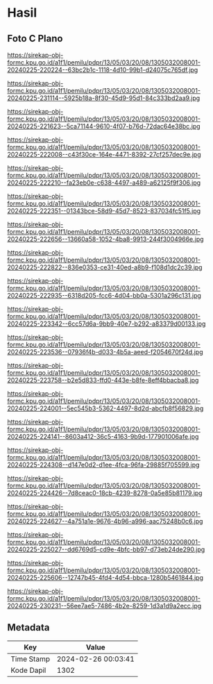 # Hasil

## Foto C Plano

https://sirekap-obj-formc.kpu.go.id/a1f1/pemilu/pdpr/13/05/03/20/08/1305032008001-20240225-220224--63bc2b1c-1118-4d10-99b1-d24075c765df.jpg

https://sirekap-obj-formc.kpu.go.id/a1f1/pemilu/pdpr/13/05/03/20/08/1305032008001-20240225-231114--5925b18a-8f30-45d9-95d1-84c333bd2aa9.jpg

https://sirekap-obj-formc.kpu.go.id/a1f1/pemilu/pdpr/13/05/03/20/08/1305032008001-20240225-221623--5ca71144-9610-4f07-b76d-72dac64e38bc.jpg

https://sirekap-obj-formc.kpu.go.id/a1f1/pemilu/pdpr/13/05/03/20/08/1305032008001-20240225-222008--c43f30ce-164e-4471-8392-27cf257dec9e.jpg

https://sirekap-obj-formc.kpu.go.id/a1f1/pemilu/pdpr/13/05/03/20/08/1305032008001-20240225-222210--fa23eb0e-c638-4497-a489-a62125f9f306.jpg

https://sirekap-obj-formc.kpu.go.id/a1f1/pemilu/pdpr/13/05/03/20/08/1305032008001-20240225-222351--01343bce-58d9-45d7-8523-837034fc51f5.jpg

https://sirekap-obj-formc.kpu.go.id/a1f1/pemilu/pdpr/13/05/03/20/08/1305032008001-20240225-222656--13660a58-1052-4ba8-9913-244f3004966e.jpg

https://sirekap-obj-formc.kpu.go.id/a1f1/pemilu/pdpr/13/05/03/20/08/1305032008001-20240225-222822--836e0353-ce31-40ed-a8b9-f108d1dc2c39.jpg

https://sirekap-obj-formc.kpu.go.id/a1f1/pemilu/pdpr/13/05/03/20/08/1305032008001-20240225-222935--6318d205-fcc6-4d04-bb0a-5301a296c131.jpg

https://sirekap-obj-formc.kpu.go.id/a1f1/pemilu/pdpr/13/05/03/20/08/1305032008001-20240225-223342--6cc57d6a-9bb9-40e7-b292-a83379d00133.jpg

https://sirekap-obj-formc.kpu.go.id/a1f1/pemilu/pdpr/13/05/03/20/08/1305032008001-20240225-223536--07936f4b-d033-4b5a-aeed-f2054670f24d.jpg

https://sirekap-obj-formc.kpu.go.id/a1f1/pemilu/pdpr/13/05/03/20/08/1305032008001-20240225-223758--b2e5d833-ffd0-443e-b8fe-8eff4bbacba8.jpg

https://sirekap-obj-formc.kpu.go.id/a1f1/pemilu/pdpr/13/05/03/20/08/1305032008001-20240225-224001--5ec545b3-5362-4497-8d2d-abcfb8f56829.jpg

https://sirekap-obj-formc.kpu.go.id/a1f1/pemilu/pdpr/13/05/03/20/08/1305032008001-20240225-224141--8603a412-36c5-4163-9b9d-177901006afe.jpg

https://sirekap-obj-formc.kpu.go.id/a1f1/pemilu/pdpr/13/05/03/20/08/1305032008001-20240225-224308--d147e0d2-d1ee-4fca-96fa-29885f705599.jpg

https://sirekap-obj-formc.kpu.go.id/a1f1/pemilu/pdpr/13/05/03/20/08/1305032008001-20240225-224426--7d8ceac0-18cb-4239-8278-0a5e85b81179.jpg

https://sirekap-obj-formc.kpu.go.id/a1f1/pemilu/pdpr/13/05/03/20/08/1305032008001-20240225-224627--4a751a1e-9676-4b96-a996-aac75248b0c6.jpg

https://sirekap-obj-formc.kpu.go.id/a1f1/pemilu/pdpr/13/05/03/20/08/1305032008001-20240225-225027--dd6769d5-cd9e-4bfc-bb97-d73eb24de290.jpg

https://sirekap-obj-formc.kpu.go.id/a1f1/pemilu/pdpr/13/05/03/20/08/1305032008001-20240225-225606--12747b45-4fd4-4d54-bbca-1280b5461844.jpg

https://sirekap-obj-formc.kpu.go.id/a1f1/pemilu/pdpr/13/05/03/20/08/1305032008001-20240225-230231--56ee7ae5-7486-4b2e-8259-1d3a1d9a2ecc.jpg


## Metadata

| Key        | Value               |
| ---------- | ------------------- |
| Time Stamp | 2024-02-26 00:03:41 |
| Kode Dapil | 1302                |



